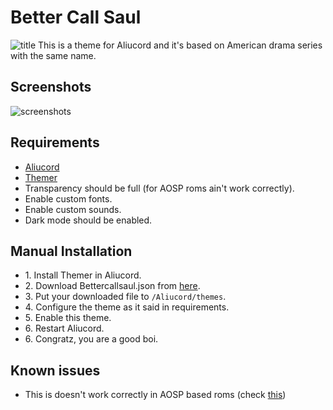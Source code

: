 # Better Call Saul
![title](https://user-images.githubusercontent.com/111701187/185806616-510dccbf-7c61-4381-98ed-f2b49d6993f9.png)
This is a theme for Aliucord and it's based on American drama series with the same name.
## Screenshots
![screenshots](https://user-images.githubusercontent.com/111701187/185806669-e33161a8-df6b-4583-a67d-4382842cb20c.jpg)
## Requirements
- [Aliucord](https://github.com/Aliucord/Aliucord)
- [Themer](https://github.com/Vendicated/AliucordPlugins/tree/main/Themer)
- Transparency should be full (for AOSP roms ain't work correctly).
- Enable custom fonts.
- Enable custom sounds.
- Dark mode should be enabled.
## Manual Installation
+ 1\. Install Themer in Aliucord.
+ 2\. Download Bettercallsaul.json from [here](https://github.com/HireSwift/Aliucord/releases/tag/v.2.0.0).
+ 3\. Put your downloaded file to `/Aliucord/themes`.
+ 4\. Configure the theme as it said in requirements.
+ 5\. Enable this theme.
+ 6\. Restart Aliucord.
+ 6\. Congratz, you are a good boi.
## Known issues
- This is doesn't work correctly in AOSP based roms (check [this](https://rentry.co/themerfixer))

